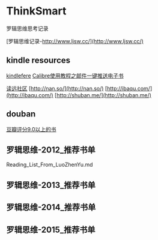 # ThinkSmart
罗辑思维思考记录

[罗辑思维记录-http://www.ljsw.cc/](http://www.ljsw.cc/)

## kindle resources
[kindlefere](http://kindlefere.com/)
[Calibre使用教程之邮件一键推送电子书](http://kindlefere.com/post/11.html)

[读远社区](http://www.readfar.com/)
[http://nan.so/](http://nan.so/)
[http://ibaqu.com/](http://ibaqu.com/)
[http://shuban.me/](http://shuban.me/)

## douban
[豆瓣评分9.0以上的书](http://www.douban.com/doulist/13956369/)

## 罗辑思维-2012_推荐书单
Reading_List_From_LuoZhenYu.md

## 罗辑思维-2013_推荐书单

## 罗辑思维-2014_推荐书单

## 罗辑思维-2015_推荐书单

